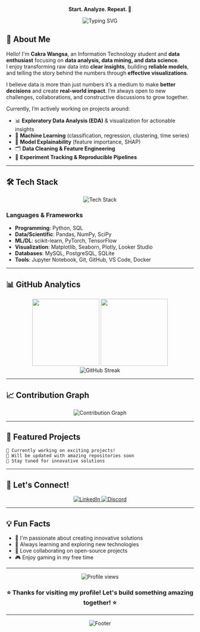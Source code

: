 <p align="center"><strong>Start. Analyze. Repeat. 🔁</strong></p>

<div align="center">
  <img src="https://readme-typing-svg.herokuapp.com?font=Fira+Code&pause=1000&color=00D9FF&center=true&vCenter=true&width=435&lines=Data+Analyst;Data+Mining+Enthusiast;Data+Scientist;Open+to+Collaboration!" alt="Typing SVG" />
</div>

## 🚀 About Me

Hello! I'm **Cakra Wangsa**, an Information Technology student and **data enthusiast** focusing on **data analysis, data mining, and data science**.  
I enjoy transforming raw data into **clear insights**, building **reliable models**, and telling the story behind the numbers through **effective visualizations**.

I believe data is more than just numbers it’s a medium to make **better decisions** and create **real-world impact**. I’m always open to new challenges, collaborations, and constructive discussions to grow together.

Currently, I’m actively working on projects around:
- 📊 **Exploratory Data Analysis (EDA)** & visualization for actionable insights
- 🤖 **Machine Learning** (classification, regression, clustering, time series)
- 🧠 **Model Explainability** (feature importance, SHAP)
- 🗂️ **Data Cleaning & Feature Engineering**
- 🧪 **Experiment Tracking & Reproducible Pipelines**

---

## 🛠️ Tech Stack

<div align="center">
  <img src="https://skillicons.dev/icons?i=python,pandas,numpy,pytorch,tensorflow,postgres,mysql,sqlite,git,github,linux,docker,vscode,jupyter" alt="Tech Stack" />
</div>

### Languages & Frameworks
- **Programming**: Python, SQL  
- **Data/Scientific**: Pandas, NumPy, SciPy  
- **ML/DL**: scikit-learn, PyTorch, TensorFlow  
- **Visualization**: Matplotlib, Seaborn, Plotly, Looker Studio
- **Databases**: MySQL, PostgreSQL, SQLite  
- **Tools**: Jupyter Notebook, Git, GitHub, VS Code, Docker

---


## 📊 GitHub Analytics

<div align="center">
  <img height="180em" src="https://github-readme-stats.vercel.app/api?username=MiracleCakra&show_icons=true&theme=tokyonight&include_all_commits=true&count_private=true&hide_border=true"/>
  <img height="180em" src="https://github-readme-stats.vercel.app/api/top-langs/?username=MiracleCakra&layout=compact&langs_count=8&theme=tokyonight&hide_border=true"/>
</div>

<div align="center">
  <img src="https://github-readme-streak-stats.herokuapp.com/?user=MiracleCakra&theme=tokyonight&hide_border=true" alt="GitHub Streak" />
</div>

---

## 📈 Contribution Graph

<div align="center">
  <img src="https://github-readme-activity-graph.vercel.app/graph?username=MiracleCakra&bg_color=1a1b27&color=70a5fd&line=70a5fd&point=f0f6fc&area=true&hide_border=true" alt="Contribution Graph" />
</div>

---

## 🌟 Featured Projects

<!-- You can add your featured projects here -->
```
🔧 Currently working on exciting projects!
📝 Will be updated with amazing repositories soon
🎯 Stay tuned for innovative solutions
```

---

## 🤝 Let's Connect!

<div align="center">
  <a href="www.linkedin.com/in/cakra-wangsa-m-a-w-08753b330" target="_blank">
    <img src="https://img.shields.io/badge/LinkedIn-0077B5?style=for-the-badge&logo=linkedin&logoColor=white" alt="LinkedIn"/>
  </a>
  <a href="https://discord.com/users/your-discord-id" target="_blank">
    <img src="https://img.shields.io/badge/Discord-7289DA?style=for-the-badge&logo=discord&logoColor=white" alt="Discord"/>
  </a>
</div>

---

## 💡 Fun Facts

- 🎯 I'm passionate about creating innovative solutions
- 🌱 Always learning and exploring new technologies
- 👥 Love collaborating on open-source projects
- 🎮 Enjoy gaming in my free time

---

<div align="center">
  <img src="https://komarev.com/ghpvc/?username=MiracleCakra&label=Profile%20views&color=0e75b6&style=flat" alt="Profile views" />
</div>

<div align="center">
  <h3>⭐ Thanks for visiting my profile! Let's build something amazing together! ⭐</h3>
</div>

---

<div align="center">
  <img src="https://capsule-render.vercel.app/api?type=waving&color=gradient&height=100&section=footer" alt="Footer" />
</div>
